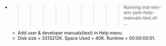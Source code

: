 * >>>>>>>>> Running inst-min-win-jwm-help-manuals-text.sh ...
  * Add user & developer manuals(text) in Help menu.
  * Disk size = 3313212K. Space Used = 40K. Runtime = 00:00:00:01.
